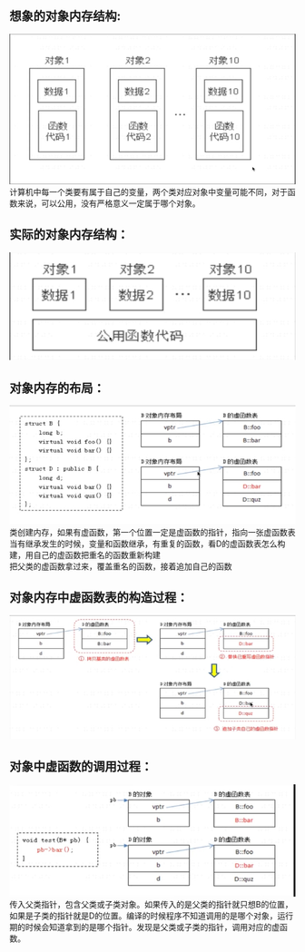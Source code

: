 ## 想象的对象内存结构:
![图一](pic/1.jpeg)<br>
计算机中每一个类要有属于自己的变量，两个类对应对象中变量可能不同，对于函数来说，可以公用，没有严格意义一定属于哪个对象。<br>
## 实际的对象内存结构：
![图一](pic/2.jpeg)
## 对象内存的布局：
![图一](pic/3.jpeg)<br>
类创建内存，如果有虚函数，第一个位置一定是虚函数的指针，指向一张虚函数表<br>
当有继承发生的时候，变量和函数继承，有重复的函数，看D的虚函数表怎么构建，用自己的虚函数把重名的函数重新构建<br>
把父类的虚函数拿过来，覆盖重名的函数，接着追加自己的函数<br>
## 对象内存中虚函数表的构造过程：
![图一](pic/4.jpeg)
## 对象中虚函数的调用过程：
![图一](pic/5.jpeg)<br>
传入父类指针，包含父类或子类对象。如果传入的是父类的指针就只想B的位置，如果是子类的指针就是D的位置。编译的时候程序不知道调用的是哪个对象，运行期的时候会知道拿到的是哪个指针。发现是父类或子类的指针，调用对应的虚函数。
